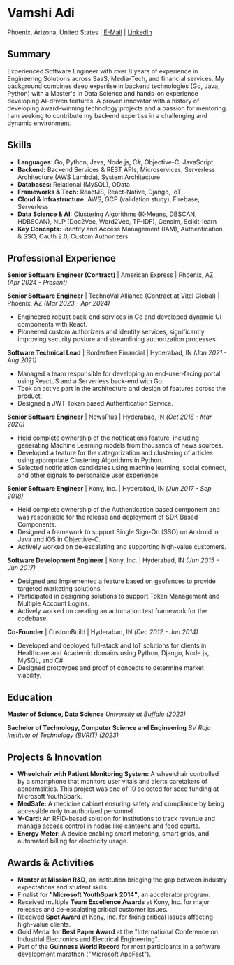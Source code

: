 # Vamshi Adi
Phoenix, Arizona, United States |
[E-Mail](adivamshi@gmail.com) | [LinkedIn](https://www.linkedin.com/in/adivamshi)

## Summary
Experienced Software Engineer with over 8 years of experience in Engineering Solutions across SaaS, Media-Tech, and financial services. My background combines deep expertise in backend technologies (Go, Java, Python) with a Master's in Data Science and hands-on experience developing AI-driven features. A proven innovator with a history of developing award-winning technology projects and a passion for mentoring. I am seeking to contribute my backend expertise in a challenging and dynamic environment.

## Skills
* **Languages:** Go, Python, Java, Node.js, C#, Objective-C, JavaScript
* **Backend:** Backend Services & REST APIs, Microservices, Serverless Architecture (AWS Lambda), System Architecture
* **Databases:** Relational (MySQL), OData
* **Frameworks & Tech:** ReactJS, React-Native, Django, IoT
* **Cloud & Infrastructure:** AWS, GCP (validation study), Firebase, Serverless
* **Data Science & AI:** Clustering Algorithms (K-Means, DBSCAN, HDBSCAN), NLP (Doc2Vec, Word2Vec, TF-IDF), Gensim, Scikit-learn
* **Key Concepts:** Identity and Access Management (IAM), Authentication & SSO, Oauth 2.0, Custom Authorizers

## Professional Experience

**Senior Software Engineer (Contract)** | American Express | Phoenix, AZ
*(Apr 2024 - Present)*

**Senior Software Engineer** | TechnoVal Alliance (Contract at Vitel Global) | Phoenix, AZ
*(Mar 2023 - Apr 2024)*
* Engineered robust back-end services in Go and developed dynamic UI components with React.
* Pioneered custom authorizers and identity services, significantly improving security posture and streamlining authorization processes.

**Software Technical Lead** | Borderfree Financial | Hyderabad, IN
*(Jan 2021 - Aug 2021)*
* Managed a team responsible for developing an end-user-facing portal using ReactJS and a Serverless back-end with Go.
* Took an active part in the architecture and design of features across the product.
* Designed a JWT Token based Authentication Service.

**Senior Software Engineer** | NewsPlus | Hyderabad, IN
*(Oct 2018 - Mar 2020)*
* Held complete ownership of the notifications feature, including generating Machine Learning models from thousands of news sources.
* Developed a feature for the categorization and clustering of articles using appropriate Clustering Algorithms in Python.
* Selected notification candidates using machine learning, social connect, and other signals to personalize user experience.

**Senior Software Engineer** | Kony, Inc. | Hyderabad, IN
*(Jun 2017 - Sep 2018)*
* Held complete ownership of the Authentication based component and was responsible for the release and deployment of SDK Based Components.
* Designed a framework to support Single Sign-On (SSO) on Android in Java and iOS in Objective-C.
* Actively worked on de-escalating and supporting high-value customers.

**Software Development Engineer** | Kony, Inc. | Hyderabad, IN
*(Jun 2015 - Jun 2017)*
* Designed and Implemented a feature based on geofences to provide targeted marketing solutions.
* Participated in designing solutions to support Token Management and Multiple Account Logins.
* Actively worked on creating an automation test framework for the codebase.

**Co-Founder** | CustomBuild | Hyderabad, IN
*(Dec 2012 - Jun 2014)*
* Developed and deployed full-stack and IoT solutions for clients in Healthcare and Academic domains using Python, Django, Node.js, MySQL, and C#.
* Designed prototypes and proof of concepts to determine market viability.

## Education
**Master of Science, Data Science**
*University at Buffalo*
*(2023)*

**Bachelor of Technology, Computer Science and Engineering**
*BV Raju Institute of Technology (BVRIT)*
*(2023)*

## Projects & Innovation
* **Wheelchair with Patient Monitoring System:** A wheelchair controlled by a smartphone that monitors user vitals and alerts caretakers of abnormalities. This project was one of 10 selected for seed funding at Microsoft YouthSpark.
* **MedSafe:** A medicine cabinet ensuring safety and compliance by being accessible only to authorized personnel.
* **V-Card:** An RFID-based solution for institutions to track revenue and manage access control in nodes like canteens and food courts.
* **Energy Meter:** A device enabling smart metering, smart grids, and automated billing for electricity usage.

## Awards & Activities
* **Mentor at Mission R&D**, an institution bridging the gap between industry expectations and student skills.
* Finalist for **"Microsoft YouthSpark 2014"**, an accelerator program.
* Received multiple **Team Excellence Awards** at Kony, Inc. for major releases and de-escalating critical customer issues.
* Received **Spot Award** at Kony, Inc. for fixing critical issues affecting high-value clients.
* Gold Medal for **Best Paper Award** at the "International Conference on Industrial Electronics and Electrical Engineering".
* Part of the **Guinness World Record** for most participants in a software development marathon ("Microsoft AppFest").
